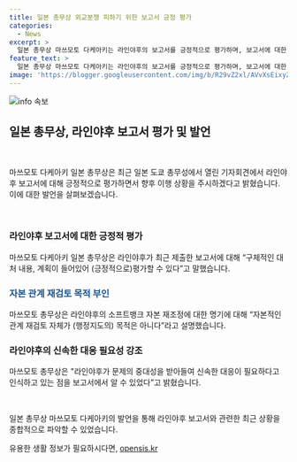 ```yaml
---
title: 일본 총무상 외교분쟁 피하기 위한 보고서 긍정 평가
categories:
  - News
excerpt: >
  일본 총무상 마쓰모토 다케아키는 라인야후의 보고서를 긍정적으로 평가하며, 보고서에 대한 대처 내용과 계획을 주시하겠다고 밝혔다. 또한, 자본 관계 재검토가 행정지도의 목적이 아니라고 설명하며, 라인야후의 문제에 빠른 대응이 필요하다는 점을 강조했다. 라인야후는 일본 총무성의 요구에 따라 자본관계 재조정과 네트워크 분리 완료에 관한 내용을 포함한 보고서를 제출했다.
feature_text: >
  일본 총무상 마쓰모토 다케아키는 라인야후의 보고서를 긍정적으로 평가하며, 보고서에 대한 대처 내용과 계획을 주시하겠다고 밝혔다. 또한, 자본 관계 재검토가 행정지도의 목적이 아니라고 설명하며, 라인야후의 문제에 빠른 대응이 필요하다는 점을 강조했다. 라인야후는 일본 총무성의 요구에 따라 자본관계 재조정과 네트워크 분리 완료에 관한 내용을 포함한 보고서를 제출했다.
image: 'https://blogger.googleusercontent.com/img/b/R29vZ2xl/AVvXsEixyZcFfHzMRdzZMjFBmAUKJYCLCGyLL1o632UiGVXcaFdKo_bkvkuCioo0uUKlGfBVcT3P84aROyZIXSBEx3Aw5nCQ3pTgDom1WDC4m8eifvWiAmWEEVb4x6G_l8C0QH225ldMjyaFvpxGEBGNO37VmDTDMHGhJPq73UglMfDca1-0aw/s1600/blogspot.png'
---
```


<p><img src="https://blogger.googleusercontent.com/img/b/R29vZ2xl/AVvXsEixyZcFfHzMRdzZMjFBmAUKJYCLCGyLL1o632UiGVXcaFdKo_bkvkuCioo0uUKlGfBVcT3P84aROyZIXSBEx3Aw5nCQ3pTgDom1WDC4m8eifvWiAmWEEVb4x6G_l8C0QH225ldMjyaFvpxGEBGNO37VmDTDMHGhJPq73UglMfDca1-0aw/s1600/blogspot.png" alt="info 속보" /></p>

<h2 data-ke-size="size26">일본 총무상, 라인야후 보고서 평가 및 발언</h2>

<p data-ke-size="size16">&nbsp;</p>

<p>마쓰모토 다케아키 일본 총무상은 최근 일본 도쿄 총무성에서 열린 기자회견에서 라인야후 보고서에 대해 긍정적으로 평가하면서 향후 이행 상황을 주시하겠다고 밝혔습니다. 이에 대한 발언을 살펴보겠습니다.</p>

<p data-ke-size="size16">&nbsp;</p>

<h3>라인야후 보고서에 대한 긍정적 평가</h3>

<p data-ke-size="size16">마쓰모토 다케아키 일본 총무상은 라인야후가 최근 제출한 보고서에 대해 “구체적인 대처 내용, 계획이 들어있어 (긍정적으로)평가할 수 있다”고 말했습니다.</p>

<h3><span style="color: #1a5490;">자본 관계 재검토 목적 부인</span></h3>

<p data-ke-size="size16">마쓰모토 총무상은 라인야후의 소프트뱅크 자본 재조정에 대한 명기에 대해 “자본적인 관계 재검토 자체가 (행정지도의) 목적은 아니다”라고 설명했습니다.</p>

<h3>라인야후의 신속한 대응 필요성 강조</h3>

<p data-ke-size="size16">마쓰모토 총무상은 "라인야후가 문제의 중대성을 받아들여 신속한 대응이 필요하다고 인식하고 있는 점을 보고서에서 알 수 있었다”고 밝혔습니다.</p>

<p data-ke-size="size16">&nbsp;</p>

<p>일본 총무상 마쓰모토 다케아키의 발언을 통해 라인야후 보고서와 관련한 최근 상황을 종합적으로 파악할 수 있었습니다.</p>
유용한 생활 정보가 필요하시다면, <a href="https://opensis.kr" rel="dofollow">opensis.kr</a>


